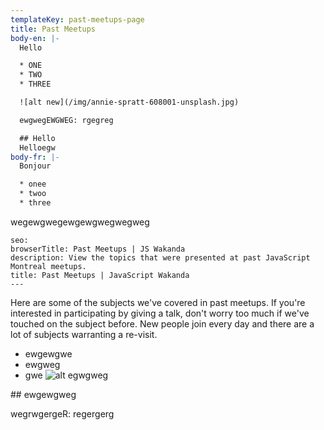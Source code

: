 ```yaml
---
templateKey: past-meetups-page
title: Past Meetups
body-en: |-
  Hello

  * ONE
  * TWO
  * THREE

  ![alt new](/img/annie-spratt-608001-unsplash.jpg)

  ewgwegEWGWEG: rgegreg

  ## Hello
  Helloegw
body-fr: |-
  Bonjour

  * onee
  * twoo
  * three


  ```
  wegewgwegewgewgwegwegweg
  ```
seo:
  browserTitle: Past Meetups | JS Wakanda
  description: View the topics that were presented at past JavaScript Montreal meetups.
  title: Past Meetups | JavaScript Wakanda
---
```

Here are some of the subjects we've covered in past meetups. If you're interested in participating by giving a talk, don't worry too much if we've touched on the subject before. New people join every day and there are a lot of subjects warranting a re-visit.

* ewgewgwe
* ewgweg
* gwe
  ![alt egwgweg](/img/benjamin-parker-736167-unsplash.jpg)

\## ewgewgweg

wegrwgergeR: regergerg
